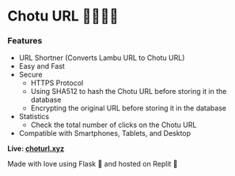 # Chotu URL 👶🏼🚀✨

### Features
- URL Shortner (Converts Lambu URL to Chotu URL)
- Easy and Fast
- Secure
   - HTTPS Protocol
   - Using SHA512 to hash the Chotu URL before storing it in the database
   - Encrypting the original URL before storing it in the database
- Statistics
   - Check the total number of clicks on the Chotu URL
- Compatible with Smartphones, Tablets, and Desktop

**Live: [choturl.xyz](https://choturl.xyz)**

Made with love using Flask 💜 and hosted on Replit 🚀
